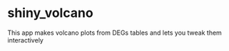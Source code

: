 # shiny_volcano
This app makes volcano plots from DEGs tables and lets you tweak them interactively
